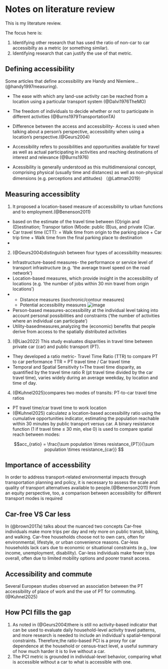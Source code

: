 # Notes on literature review

This is my literature review.

The focus here is:

1. Identifying other research that has used the ratio of non-car to car accessibilty as a metric (or something similar).
2. Identifying research that can justify the use of that metric.

## Defining accessibility

Some articles that define accessibility are Handy and Niemiere...(@handy1997measuring). 

* The ease with which any land-use activity can be reached from a location using a particular transport system (@Dalvi1976TheMO)

* The freedom of individuals to  decide whether or not to participate in different activities (@Burns1979TransportationTA)

* Difference between the access and accessibility- 
Access is used when talking about a person’s perspective, accessibility when using a location’s perspective.(@Geurs2004)

* Accessibility refers to possibilities and opportunities available for travel as well as actual participating in activities and reaching destinations of interest and relevance (@Burns1976)

* Acessibility is generally understood as this multidimensional concept, comprising physical (usually time and distances) as well as non-physical dimensions (e.g. perceptions and attitudes) （@Lattman2019）





## Measuring accessiblity

1. It proposed a location-based measure of accessibility to urban functions and to employment.(@Benenson2011)
* based on the estimate of the  travel time between (O)rigin and (D)estination; Transpor tation (M)ode: public (B)us, and private (C)ar.
*  Car travel time (CTT):  = Walk time from origin to the parking place  + Car trip time + Walk time from the final parking place to destination
*
2. (@Geurs2004)distinguish between four types of accessibility  measures:
* Infrastructure-based measures- the performance or service level of transport infrastructure (e.g. ‘the average travel speed on the road network’)
* Location-based measures, which provide insight in the accessibility of locations  (e.g. ‘the number of jobs within 30 min travel from origin locations’)
* * Distance measures (isochronic/contour measures)
  * Potential accessibility measures ![image](https://github.com/user-attachments/assets/d66d8a05-564f-4b1d-94b0-b3ef84a75643)
* Person-based measures-accessibility at the individual level taking into account personal possibilities and constraints (‘the number of activities where an individual can participate’)
* Utility-basedmeasures,analyzing the (economic) benefits that people derive from access to the spatially distributed activities

3. (@Liao2022) This study evaluates disparities in travel time between private car (car) and public transport (PT).
* They developed a ratio metric- Travel Time Ratio (TTR) to compare PT to car performance 
TTR = PT travel time / Car travel time
* Temporal and Spatial Sensitivity
t=The travel time disparity, as quantified by the travel time ratio R (pt travel time divided by the car travel time), varies widely during an average weekday, by location and time of day.

4. (@Kuhnel2025)compares two modes of transits: PT-to-car travel time ratios
* PT travel time/car travel time to  work location
* (@Kuhnel2025) calculatez a location-based accessibility ratio using the cumulative opportunities indicator, estimating the population reachable within 30 minutes by public transport versus car. A binary resistance function (1 if travel time ≤ 30 min, else 0) is used to compare spatial reach between modes:

$$acc_{ratio} = \frac{\sum population \times resistance_{PT}}{\sum population \times resistance_{car}}
$$


## Importance of accessbility
In order to address transport-related environmental impacts through transportation planning and policy, it is necessary to assess the scale and quality of transport alternatives available to people.(@Benenson2011)
From an equity perspective, too, a comparison between accessibility for different transport modes is required


## Car-free VS Car less
In (@brown2017a) talks about the nuanced two concepts
Car-free individuals make more trips per day and rely more on public transit, biking, and walking.
Car-free households choose not to own cars, often for environmental, lifestyle, or urban convenience reasons.
Car-less households lack cars due to economic or situational constraints (e.g., low income, unemployment, disability).
Car-less individuals make fewer trips overall, often due to limited mobility options and poorer transit access.


## Accessibility and commute
Several European studies observed an association between the PT accessibility of place of work and the use of PT for commuting.(@Kuhnel2025)


## How PCI fills the gap
1. As noted in (@Geurs2004)there is still no activity-based indicator that can be used to evaluate daily household-level activity travel patterns, and more research is needed to include an individual's spatial–temporal constraints. Therefore,the ratio-based PCI is a proxy for car dependence at the household or census-tract level, a useful summary of how much harder it is to live without a car.
2. The PCI metric is grounded in individual-level behavior, comparing what is accessible without a car to what is accessible with one.



